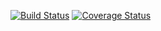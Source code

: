 [![Build Status](https://travis-ci.org/tonik/gin.svg?branch=master)](https://travis-ci.org/tonik/gin) [![Coverage Status](https://coveralls.io/repos/github/tonik/gin/badge.svg?branch=1.2.0)](https://coveralls.io/github/tonik/gin?branch=1.2.0)